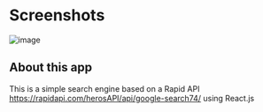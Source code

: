 # Screenshots
![image](https://github.com/M7zain/BarmejSearch/assets/99236670/6b4441fa-43d2-491b-82df-18a79f6fce60)

## About this app 

This is a simple search engine based on a Rapid API https://rapidapi.com/herosAPI/api/google-search74/ using React.js 



